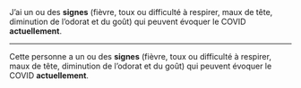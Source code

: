 <!---->J’ai un ou des <b>signes</b> (fièvre, toux ou difficulté à respirer, maux de tête, diminution de l’odorat et du goût) qui peuvent évoquer le COVID <b>actuellement</b>.

---

<!---->Cette personne a un ou des <b>signes</b> (fièvre, toux ou difficulté à respirer, maux de tête, diminution de l’odorat et du goût) qui peuvent évoquer le COVID <b>actuellement</b>.

